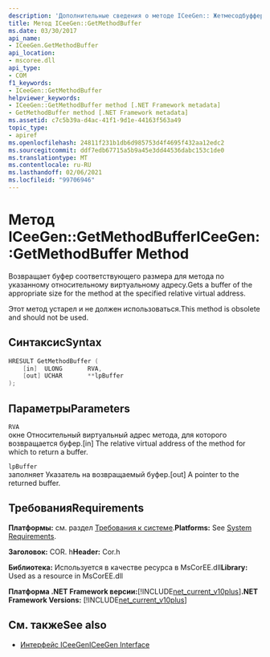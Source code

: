 ```yaml
---
description: 'Дополнительные сведения о методе ICeeGen:: Жетмесодбуффер'
title: Метод ICeeGen::GetMethodBuffer
ms.date: 03/30/2017
api_name:
- ICeeGen.GetMethodBuffer
api_location:
- mscoree.dll
api_type:
- COM
f1_keywords:
- ICeeGen::GetMethodBuffer
helpviewer_keywords:
- ICeeGen::GetMethodBuffer method [.NET Framework metadata]
- GetMethodBuffer method [.NET Framework metadata]
ms.assetid: c7c5b39a-d4ac-41f1-9d1e-44163f563a49
topic_type:
- apiref
ms.openlocfilehash: 24811f231b1db6d985753d4f4695f432aa12edc2
ms.sourcegitcommit: ddf7edb67715a5b9a45e3dd44536dabc153c1de0
ms.translationtype: MT
ms.contentlocale: ru-RU
ms.lasthandoff: 02/06/2021
ms.locfileid: "99706946"
---
```

# <a name="iceegengetmethodbuffer-method"></a><span data-ttu-id="c686b-103">Метод ICeeGen::GetMethodBuffer</span><span class="sxs-lookup"><span data-stu-id="c686b-103">ICeeGen::GetMethodBuffer Method</span></span>

<span data-ttu-id="c686b-104">Возвращает буфер соответствующего размера для метода по указанному относительному виртуальному адресу.</span><span class="sxs-lookup"><span data-stu-id="c686b-104">Gets a buffer of the appropriate size for the method at the specified relative virtual address.</span></span>  
  
 <span data-ttu-id="c686b-105">Этот метод устарел и не должен использоваться.</span><span class="sxs-lookup"><span data-stu-id="c686b-105">This method is obsolete and should not be used.</span></span>  
  
## <a name="syntax"></a><span data-ttu-id="c686b-106">Синтаксис</span><span class="sxs-lookup"><span data-stu-id="c686b-106">Syntax</span></span>  
  
```cpp  
HRESULT GetMethodBuffer (  
    [in]  ULONG       RVA,  
    [out] UCHAR       **lpBuffer  
);  
```  
  
## <a name="parameters"></a><span data-ttu-id="c686b-107">Параметры</span><span class="sxs-lookup"><span data-stu-id="c686b-107">Parameters</span></span>  

 `RVA`  
 <span data-ttu-id="c686b-108">окне Относительный виртуальный адрес метода, для которого возвращается буфер.</span><span class="sxs-lookup"><span data-stu-id="c686b-108">[in] The relative virtual address of the method for which to return a buffer.</span></span>  
  
 `lpBuffer`  
 <span data-ttu-id="c686b-109">заполняет Указатель на возвращаемый буфер.</span><span class="sxs-lookup"><span data-stu-id="c686b-109">[out] A pointer to the returned buffer.</span></span>  
  
## <a name="requirements"></a><span data-ttu-id="c686b-110">Требования</span><span class="sxs-lookup"><span data-stu-id="c686b-110">Requirements</span></span>  

 <span data-ttu-id="c686b-111">**Платформы:** см. раздел [Требования к системе](../../get-started/system-requirements.md).</span><span class="sxs-lookup"><span data-stu-id="c686b-111">**Platforms:** See [System Requirements](../../get-started/system-requirements.md).</span></span>  
  
 <span data-ttu-id="c686b-112">**Заголовок:** COR. h</span><span class="sxs-lookup"><span data-stu-id="c686b-112">**Header:** Cor.h</span></span>  
  
 <span data-ttu-id="c686b-113">**Библиотека:** Используется в качестве ресурса в MsCorEE.dll</span><span class="sxs-lookup"><span data-stu-id="c686b-113">**Library:** Used as a resource in MsCorEE.dll</span></span>  
  
 <span data-ttu-id="c686b-114">**Платформа .NET Framework версии:**[!INCLUDE[net_current_v10plus](../../../../includes/net-current-v10plus-md.md)]</span><span class="sxs-lookup"><span data-stu-id="c686b-114">**.NET Framework Versions:** [!INCLUDE[net_current_v10plus](../../../../includes/net-current-v10plus-md.md)]</span></span>  
  
## <a name="see-also"></a><span data-ttu-id="c686b-115">См. также</span><span class="sxs-lookup"><span data-stu-id="c686b-115">See also</span></span>

- [<span data-ttu-id="c686b-116">Интерфейс ICeeGen</span><span class="sxs-lookup"><span data-stu-id="c686b-116">ICeeGen Interface</span></span>](iceegen-interface.md)
